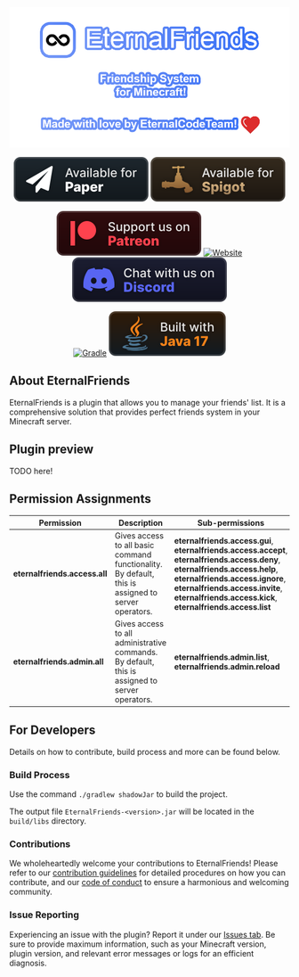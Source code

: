 <div align="center">

![readme-banner.png](assets/readme-banner.png)

[![Supports Paper](https://raw.githubusercontent.com/intergrav/devins-badges/v3/assets/cozy/supported/paper_vector.svg)](https://papermc.io)
[![Supports Spigot](https://raw.githubusercontent.com/intergrav/devins-badges/v3/assets/cozy/supported/spigot_vector.svg)](https://spigotmc.org)

[![Patreon](https://raw.githubusercontent.com/intergrav/devins-badges/v3/assets/cozy/donate/patreon-plural_vector.svg)](https://www.patreon.com/eternalcode)
[![Website](https://raw.githubusercontent.com/intergrav/devins-badges/v3/assets/cozy/documentation/website_vector.svg)](https://eternalcode.pl/)
[![Discord](https://raw.githubusercontent.com/intergrav/devins-badges/v3/assets/cozy/social/discord-plural_vector.svg)](https://discord.gg/FQ7jmGBd6c)

[![Gradle](https://raw.githubusercontent.com/intergrav/devins-badges/v3/assets/cozy/built-with/gradle_vector.svg)](https://gradle.org/)
[![Java](https://raw.githubusercontent.com/intergrav/devins-badges/v3/assets/cozy/built-with/java17_vector.svg)](https://www.java.com/)

</div>

## About EternalFriends

EternalFriends is a plugin that allows you to manage your friends' list. It is a comprehensive solution that provides
perfect friends system in your Minecraft server.

## Plugin preview

TODO here!

## Permission Assignments

| Permission                    | Description                                                                                        | Sub-permissions                                                                                                                                                                                                                                                     | 
|-------------------------------|----------------------------------------------------------------------------------------------------|---------------------------------------------------------------------------------------------------------------------------------------------------------------------------------------------------------------------------------------------------------------------| 
| **eternalfriends.access.all** | Gives access to all basic command functionality. By default, this is assigned to server operators. | **eternalfriends.access.gui**, **eternalfriends.access.accept**, **eternalfriends.access.deny**, **eternalfriends.access.help**, **eternalfriends.access.ignore**, **eternalfriends.access.invite**, **eternalfriends.access.kick**, **eternalfriends.access.list** | 
| **eternalfriends.admin.all**  | Gives access to all administrative commands. By default, this is assigned to server operators.     | **eternalfriends.admin.list**, **eternalfriends.admin.reload**                                                                                                                                                                                                      | 

## For Developers

Details on how to contribute, build process and more can be found below.

### Build Process

Use the command `./gradlew shadowJar` to build the project.

The output file `EternalFriends-<version>.jar` will be located in the `build/libs` directory.

### Contributions

We wholeheartedly welcome your contributions to EternalFriends! Please refer to
our [contribution guidelines](.github/CONTRIBUTING.md) for detailed procedures on how you can contribute, and
our [code of conduct](./.github/CODE_OF_CONDUCT.md) to ensure a harmonious and welcoming community.

### Issue Reporting

Experiencing an issue with the plugin? Report it under
our [Issues tab](https://github.com/EternalCodeTeam/EternalFriends/issues). Be sure to provide maximum information, such as
your Minecraft version, plugin version, and relevant error messages or logs for an efficient diagnosis.